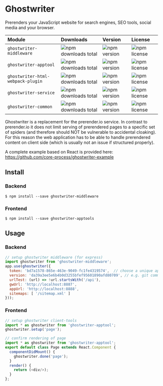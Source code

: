 # Ghostwriter

Prerenders your JavaScript website for search engines, SEO tools, social media and your browser.

| Module | Downloads | Version | License |
| :--- | :--- | :--- | :--- |
| `ghostwriter-middleware` | ![npm downloads total](https://img.shields.io/npm/dt/ghostwriter-middleware.svg) | ![npm version](https://img.shields.io/npm/v/ghostwriter-middleware.svg) | ![npm license](https://img.shields.io/npm/l/ghostwriter-middleware.svg) |
| `ghostwriter-apptool` | ![npm downloads total](https://img.shields.io/npm/dt/ghostwriter-apptool.svg) | ![npm version](https://img.shields.io/npm/v/ghostwriter-apptool.svg) | ![npm license](https://img.shields.io/npm/l/ghostwriter-apptool.svg) |
| `ghostwriter-html-webpack-plugin` | ![npm downloads total](https://img.shields.io/npm/dt/ghostwriter-html-webpack-plugin.svg) | ![npm version](https://img.shields.io/npm/v/ghostwriter-html-webpack-plugin.svg) | ![npm license](https://img.shields.io/npm/l/ghostwriter-html-webpack-plugin.svg) |
| `ghostwriter-service` | ![npm downloads total](https://img.shields.io/npm/dt/ghostwriter-service.svg) | ![npm version](https://img.shields.io/npm/v/ghostwriter-service.svg) | ![npm license](https://img.shields.io/npm/l/ghostwriter-service.svg) |
| `ghostwriter-common` | ![npm downloads total](https://img.shields.io/npm/dt/ghostwriter-common.svg) | ![npm version](https://img.shields.io/npm/v/ghostwriter-common.svg) | ![npm license](https://img.shields.io/npm/l/ghostwriter-common.svg) |

Ghostwriter is a replacement for the prerender.io service. In contrast to prerender.io it does not limit serving of prerendered pages to a specific set of spiders (and therefore should NOT be vulnerable to accidental cloaking). For this reason the web application has to be able to handle prerendered content on client side (which is usually not an issue if structured properly).

A complete example based on React is provided here: https://github.com/core-process/ghostwriter-example

## Install

### Backend

```
$ npm install --save ghostwriter-middleware
```

### Frontend

```
$ npm install --save ghostwriter-apptools
```

## Usage

### Backend

```js
// setup ghostwriter middleware (for express)
import ghostwriter from 'ghostwriter-middleware';
app.use(ghostwriter({
  token: 'bd7a1578-865e-463e-9049-fc1fe4319574',  // choose a unique app id
  version: 'da39a3ee5e6b4b0d3255bfef95601890afd80709', // e.g. git commit id
  urlTest: (url) => !url.startsWith('/api'),
  gwUrl: 'http://localhost:8887',
  appUrl: 'http://localhost:8888',
  sitemaps: [ '/sitemap.xml' ]
}));
```

### Frontend

```js
// setup ghostwriter client-tools
import * as ghostwriter from 'ghostwriter-apptool';
ghostwriter.setup('page');

// confirm rendering of page
import * as ghostwriter from 'ghostwriter-apptool';
export default class Page extends React.Component {
  componentDidMount() {
    ghostwriter.done('page');
  }
  render() {
    return (<div/>);
  }
};
```
